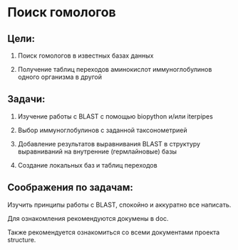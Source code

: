Поиск гомологов
===============


Цели:
-----

1. Поиск гомологов в известных базах данных

2. Получение таблиц переходов аминокислот иммуноглобулинов одного организма в другой



Задачи:
-------

1. Изучение работы с BLAST с помощью biopython и/или iterpipes

2. Выбор иммуноглобулинов с заданной таксонометрией

3. Добавление результатов выравнивания BLAST в структуру выравниваний на внутренние (гермлайновые) базы

4. Создание локальных баз и таблиц переходов



Соображения по задачам:
-----------------------

Изучить принципы работы с BLAST, спокойно и аккуратно все написать.



Для ознакомления рекомендуются докумены в doc.

Также рекомендуется ознакомиться со всеми документами проекта structure.